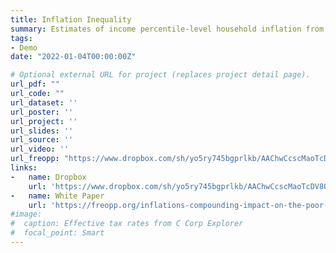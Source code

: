 ```yaml
---
title: Inflation Inequality
summary: Estimates of income percentile-level household inflation from 1979-Present. Dropbox link below to code, data, and appendix. Email me with questions and please cite if you use data.
tags:
- Demo
date: "2022-01-04T00:00:00Z"

# Optional external URL for project (replaces project detail page).
url_pdf: ""
url_code: ""
url_dataset: ''
url_poster: ''
url_project: ''
url_slides: ''
url_source: ''
url_video: ''
url_freopp: "https://www.dropbox.com/sh/yo5ry745bgprlkb/AAChwCcscMaoTcDV8Qo5CgdEa?dl=0"
links:
-   name: Dropbox
    url: 'https://www.dropbox.com/sh/yo5ry745bgprlkb/AAChwCcscMaoTcDV8Qo5CgdEa?dl=0'
-   name: White Paper
    url: 'https://freopp.org/inflations-compounding-impact-on-the-poor-f82ea4d61d9b'
#image:
#  caption: Effective tax rates from C Corp Explorer
#  focal_point: Smart
---
```

